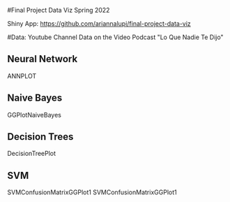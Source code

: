 #Final Project Data Viz Spring 2022


Shiny App: https://github.com/ariannalupi/final-project-data-viz

#Data: Youtube Channel Data on the Video Podcast "Lo Que Nadie Te Dijo"

## Neural Network
ANNPLOT

## Naive Bayes
GGPlotNaiveBayes

## Decision Trees
DecisionTreePlot

## SVM

SVMConfusionMatrixGGPlot1
SVMConfusionMatrixGGPlot1
